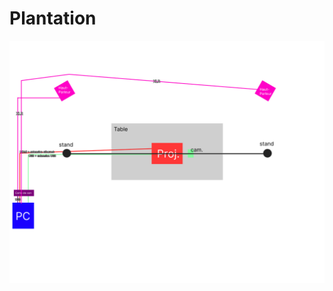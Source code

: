 # Plantation

![plantation de haut](/Assets/images/plantation_version_02.jpg)
<!--![grandstudio](grand_studio_cad_instrumentum.png)
![simulation_devant](simulation_devant.png)
![simulation_top](simulation_top.png)-->

<!--
## Référence 

[Plantation](https://tim-montmorency.com/582523-gestion/#/contenus/3_planification/20_plantation/)
-->
